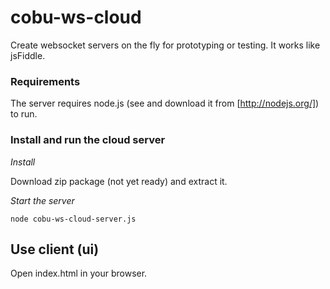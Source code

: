 # cobu-ws-cloud

Create websocket servers on the fly for prototyping or testing. It works like jsFiddle.

### Requirements

The server requires node.js (see and download it from [http://nodejs.org/]) to run.

### Install and run the cloud server

_Install_

Download zip package (not yet ready) and extract it.

_Start the server_

``` node cobu-ws-cloud-server.js ```

## Use client (ui)

Open index.html in your browser.
